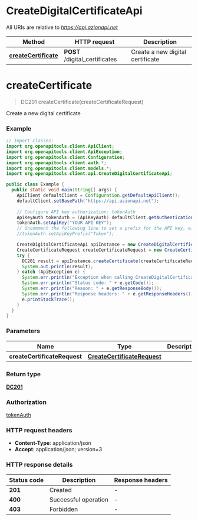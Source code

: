 # CreateDigitalCertificateApi

All URIs are relative to *https://api.azionapi.net*

| Method | HTTP request | Description |
|------------- | ------------- | -------------|
| [**createCertificate**](CreateDigitalCertificateApi.md#createCertificate) | **POST** /digital_certificates | Create a new digital certificate |


<a id="createCertificate"></a>
# **createCertificate**
> DC201 createCertificate(createCertificateRequest)

Create a new digital certificate

### Example
```java
// Import classes:
import org.openapitools.client.ApiClient;
import org.openapitools.client.ApiException;
import org.openapitools.client.Configuration;
import org.openapitools.client.auth.*;
import org.openapitools.client.models.*;
import org.openapitools.client.api.CreateDigitalCertificateApi;

public class Example {
  public static void main(String[] args) {
    ApiClient defaultClient = Configuration.getDefaultApiClient();
    defaultClient.setBasePath("https://api.azionapi.net");
    
    // Configure API key authorization: tokenAuth
    ApiKeyAuth tokenAuth = (ApiKeyAuth) defaultClient.getAuthentication("tokenAuth");
    tokenAuth.setApiKey("YOUR API KEY");
    // Uncomment the following line to set a prefix for the API key, e.g. "Token" (defaults to null)
    //tokenAuth.setApiKeyPrefix("Token");

    CreateDigitalCertificateApi apiInstance = new CreateDigitalCertificateApi(defaultClient);
    CreateCertificateRequest createCertificateRequest = new CreateCertificateRequest(); // CreateCertificateRequest | 
    try {
      DC201 result = apiInstance.createCertificate(createCertificateRequest);
      System.out.println(result);
    } catch (ApiException e) {
      System.err.println("Exception when calling CreateDigitalCertificateApi#createCertificate");
      System.err.println("Status code: " + e.getCode());
      System.err.println("Reason: " + e.getResponseBody());
      System.err.println("Response headers: " + e.getResponseHeaders());
      e.printStackTrace();
    }
  }
}
```

### Parameters

| Name | Type | Description  | Notes |
|------------- | ------------- | ------------- | -------------|
| **createCertificateRequest** | [**CreateCertificateRequest**](CreateCertificateRequest.md)|  | |

### Return type

[**DC201**](DC201.md)

### Authorization

[tokenAuth](../README.md#tokenAuth)

### HTTP request headers

 - **Content-Type**: application/json
 - **Accept**: application/json; version=3

### HTTP response details
| Status code | Description | Response headers |
|-------------|-------------|------------------|
| **201** | Created |  -  |
| **400** | Successful operation |  -  |
| **403** | Forbidden |  -  |

